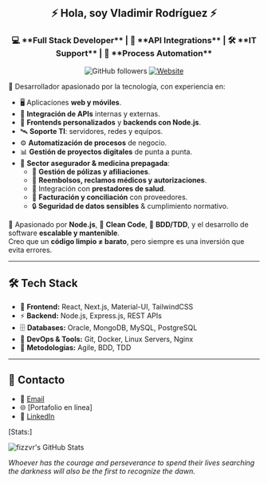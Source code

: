 <p align="center">
	<h2 align="center">⚡ Hola, soy Vladimir Rodríguez ⚡ </h2>
</p>



<p align="center">
	<h3 align="center">💻 **Full Stack Developer** | 🔗 **API Integrations** | 🛠️ **IT Support** | 🤖 **Process Automation**   </h3>
</p>

<p align="center">
  <img alt="GitHub followers" src="https://img.shields.io/github/followers/fizzvr?style=social">
  <a href="http://vladimirdev.me"><img alt="Website" src="https://img.shields.io/website-up-down-green-red/http/shields.io.svg"></a>
</p>

🚀 Desarrollador apasionado por la tecnología, con experiencia en:  

- 🖥️ Aplicaciones **web y móviles**.  
- 🔌 **Integración de APIs** internas y externas.  
- 🎨 **Frontends personalizados** y **backends con Node.js**.  
- 🛰️ **Soporte TI**: servidores, redes y equipos.  
- ⚙️ **Automatización de procesos** de negocio.  
- 📊 **Gestión de proyectos digitales** de punta a punta.  
- 🏥 **Sector asegurador & medicina prepagada**:  
  - 🔑 **Gestión de pólizas y afiliaciones**.  
  - 💸 **Reembolsos, reclamos médicos y autorizaciones**.  
  - 🏥 Integración con **prestadores de salud**.  
  - 📑 **Facturación y conciliación** con proveedores.  
  - 🔒 **Seguridad de datos sensibles** & cumplimiento normativo.  

🌱 Apasionado por **Node.js**, 🧩 **Clean Code**, 🧪 **BDD/TDD**, y el desarrollo de software **escalable y mantenible**.  
Creo que un **código limpio ≠ barato**, pero siempre es una inversión que evita errores.  

---

## 🛠️ Tech Stack

- 🎨 **Frontend:** React, Next.js, Material-UI, TailwindCSS  
- ⚡ **Backend:** Node.js, Express.js, REST APIs  
- 🗄️ **Databases:** Oracle, MongoDB, MySQL, PostgreSQL  
- 🐧 **DevOps & Tools:** Git, Docker, Linux Servers, Nginx  
- 📐 **Metodologías:** Agile, BDD, TDD  

---

## 📡 Contacto
- 📧 [Email](fizzvr@gmail.com)  
- 🌐 [Portafolio en línea]
- 💼 [LinkedIn](https://www.linkedin.com/in/fizzvr)  

<p>[Stats:]</p>

<p>
<img src="https://github-readme-stats.vercel.app/api?username=fizzvr&theme=merko&hide_border=true&count_private=true" alt="fizzvr's GitHub Stats" />



</p>

*Whoever has the courage and perseverance to spend their lives searching the darkness will also be the first to recognize the dawn.*
